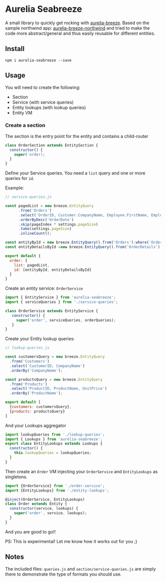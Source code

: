 # Aurelia Seabreeze

A small library to quickly get rocking with [aurelia-breeze](https://github.com/jdanyow/aurelia-breeze).
Based on the sample northwind app: [aurelia-breeze-northwind](https://github.com/jdanyow/aurelia-breeze-northwind) and tried
to make the code more abstract/general and thus easily reusable for different entities.

## Install

`npm i aurelia-seabreeze --save`

## Usage

You will need to create the following:

- Section
- Service (with service queries)
- Entity lookups (with lookup queries)
- Entity VM

### Create a section 

The section is the entry point for the entity and contains a child-router

```js
class OrderSection extends EntitySection {
  constructor() {
    super('order);
  }
}
```

Define your Service queries. You need a `list` query and one or more queries for `id`.

Example:

```js
// service-queries.js

const pagedList = new breeze.EntityQuery
      .from('Orders')
      .select('OrderID, Customer.CompanyName, Employee.FirstName, Employee.LastName, OrderDate, Freight')
      .orderByDesc('OrderDate')
      .skip(pageIndex * settings.pageSize)
      .take(settings.pageSize)
      .inlineCount();

const entityById = new breeze.EntityQuery().from('Orders').where('OrderID', '==', id);
const entityDetailsById =new breeze.EntityQuery().from('OrderDetails').where('OrderID', '==', id)

export default {
  order: {
    list: pagedList,
    id: [entityById, entityDetailsById]
  }
} 
```

Create an entity service: `OrderService`

```js
import { EntityService } from 'aurelia-seabreeze';
import { serviceQueries } from './service-queries';

class OrderService extends EntityService {
   constructor() {
     super('order', serviceQueries, orderQueries);
   } 
}
```

Create your Entity lookup queries:

```js
// lookup-queries.js

const customersQuery = new breeze.EntityQuery
  .from('Customers')
  .select('CustomerID, CompanyName')
  .orderBy('CompanyName');

const productsQuery = new breeze.EntityQuery
  .from('Products')
  .select('ProductID, ProductName, UnitPrice')
  .orderBy('ProductName');

export default [
  {customers: customersQuery},
  {products: productsQuery}
]
```

And your Lookups aggregator

```js
import lookupQueries from './lookup-queries';
import { Lookups } from 'aurelia-seabreeze';
export class EntityLookups extends Lookups { 
  constructor() {
    this.lookupQueries = lookupQueries;
  }
}
```

Then create an `Order` VM injecting your `OrderService` and `EntityLookups` as singletons.

```js
import {OrderService} from './order-service';
import {EntityLookups} from './entity-lookups';

@inject(OrderService, EntityLookups)
class Order extends Entity {
  constructor(service, lookups) {
    super('order', service, lookups);
  }
}
```

And you are good to go!!

PS: This is experimental! Let me know how it works out for you ;)

## Notes

The included files: `queries.js` and `section/service-queries.js` are simply there to demonstrate the type of formats you should use.